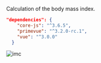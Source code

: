 

Calculation of the body mass index. 

````json
"dependencies": {
    "core-js": "^3.6.5",
    "primevue": "^3.2.0-rc.1",
    "vue": "^3.0.0"
  }


````

<img src="https://user-images.githubusercontent.com/73653212/124059244-24abe680-da01-11eb-9dde-4bd2d0707c09.gif" alt="imc" style="zoom:100%;" />



